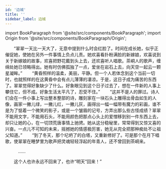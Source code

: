 ```yaml
---
id: '边城'
title: ''
sidebar_label: 边城
---
```


import BookParagraph from '@site/src/components/BookParagraph';
import Origin from '@site/src/components/BookParagraph/Origin';

<BookParagraph section="一">
&emsp;&emsp;“翠翠一天比一天大了，无意中提到什么时会红脸了。时间在成长她，似乎正催促她，使她在另外一件事情上负点儿责。她欢喜看扑粉满脸的新嫁娘，欢喜说到关于新嫁娘的故事，欢喜把野花戴到头上去，还欢喜听人唱歌。茶峒人的歌声，缠绵处她已领略得出。她有时仿佛孤独了一点，爱坐在岩石上去，向天空一起云一颗星凝眸。”
</BookParagraph>


<BookParagraph section="二">
&emsp;&emsp;“黄昏照样的温柔，美丽，平静。但一个人若体念到这个当前一切时，也就照样的在这黄昏中会有点儿薄薄的凄凉。于是，这日子成为痛苦的东西了。翠翠觉得好象缺少了什么。好象眼见到这个日子过去了，想在一件新的人事上攀住它，但不成。好象生活太平凡了，忍受不住。”
</BookParagraph>


<BookParagraph section="三">
&emsp;&emsp;“这并不是人的罪过。诗人们会在一件小事上写出整本整部的诗，雕刻家在一块石头上雕得出骨血如生的人像，画家一撇儿绿，一撇儿红，一撇儿灰，画得出一幅一幅带有魔力的彩画，谁不是为了惦着一个微笑的影子，或是一个皱眉的记号，方弄出那么些古怪成绩？翠翠不能用文字，不能用石头，不能用颜色把那点心头上的爱憎移到别一件东西上去，却只让她的心，在一切顶荒唐事情上驰骋。她从这分稳秘里，常常得到又惊又喜的兴奋。一点儿不可知的未来，摇撼她的情感极厉害，她无从完全把那种痴处不让祖父知道。”
</BookParagraph>


<BookParagraph section="四">
&emsp;&emsp;“到了冬天，那个圮坍了的白塔，又重新修好了。可是那个在月下唱歌，使翠翠在睡梦里为歌声把灵魂轻轻浮起的年青人，还不曾回到茶峒来。

&emsp;&emsp;&emsp;……

&emsp;&emsp;这个人也许永远不回来了，也许“明天”回来！”
</BookParagraph>

<Origin book_name="《边城》" author="沈从文" />